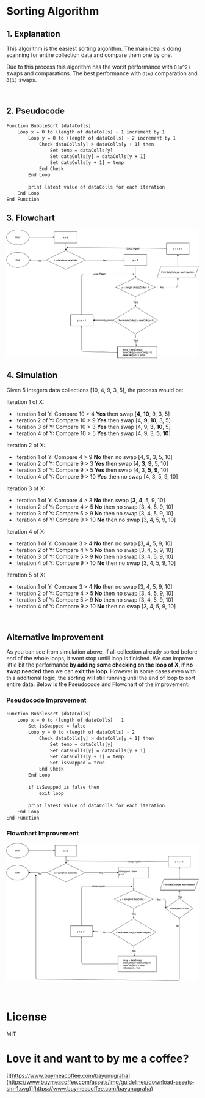 # Sorting Algorithm

## 1. Explanation

This algorithm is the easiest sorting algorithm. The main idea is doing scanning for entire collection data and compare them one by one.

Due to this process this algorithm has the worst performance with `O(n^2)` swaps and comparations. The best performance with `O(n)` comparation and `O(1)` swaps.

<br />

## 2. Pseudocode

```
Function BubbleSort (dataColls)
    Loop x = 0 to (length of dataColls) - 1 increment by 1
        Loop y = 0 to (length of dataColls) - 2 increment by 1
            Check dataColls[y] > dataColls[y + 1] then
                Set temp = dataColls[y]
                Set dataColls[y] = dataColls[y + 1]
                Set dataColls[y + 1] = temp
            End Check
        End Loop

        print latest value of dataColls for each iteration
    End Loop
End Function
```

## 3. Flowchart

![Flow Chart of BubbleSort](FlowChart.png)

## 4. Simulation

Given 5 integers data collections [10, 4, 9, 3, 5], the process would be:

Iteration 1 of X:

- Iteration 1 of Y: Compare 10 > 4 **Yes** then swap [**4**, **10**, 9, 3, 5]
- Iteration 2 of Y: Compare 10 > 9 **Yes** then swap [4, **9**, **10**, 3, 5]
- Iteration 3 of Y: Compare 10 > 3 **Yes** then swap [4, 9, **3**, **10**, 5]
- Iteration 4 of Y: Compare 10 > 5 **Yes** then swap [4, 9, 3, **5**, **10**]

Iteration 2 of X:

- Iteration 1 of Y: Compare 4 > 9 **No** then no swap [4, 9, 3, 5, 10]
- Iteration 2 of Y: Compare 9 > 3 **Yes** then swap [4, **3**, **9**, 5, 10]
- Iteration 3 of Y: Compare 9 > 5 **Yes** then swap [4, 3, **5**, **9**, 10]
- Iteration 4 of Y: Compare 9 > 10 **Yes** then no swap [4, 3, 5, 9, 10]

Iteration 3 of X:

- Iteration 1 of Y: Compare 4 > 3 **No** then swap [**3**, **4**, 5, 9, 10]
- Iteration 2 of Y: Compare 4 > 5 **No** then no swap [3, 4, 5, 9, 10]
- Iteration 3 of Y: Compare 5 > 9 **No** then no swap [3, 4, 5, 9, 10]
- Iteration 4 of Y: Compare 9 > 10 **No** then no swap [3, 4, 5, 9, 10]

Iteration 4 of X:

- Iteration 1 of Y: Compare 3 > 4 **No** then no swap [3, 4, 5, 9, 10]
- Iteration 2 of Y: Compare 4 > 5 **No** then no swap [3, 4, 5, 9, 10]
- Iteration 3 of Y: Compare 5 > 9 **No** then no swap [3, 4, 5, 9, 10]
- Iteration 4 of Y: Compare 9 > 10 **No** then no swap [3, 4, 5, 9, 10]

Iteration 5 of X:

- Iteration 1 of Y: Compare 3 > 4 **No** then no swap [3, 4, 5, 9, 10]
- Iteration 2 of Y: Compare 4 > 5 **No** then no swap [3, 4, 5, 9, 10]
- Iteration 3 of Y: Compare 5 > 9 **No** then no swap [3, 4, 5, 9, 10]
- Iteration 4 of Y: Compare 9 > 10 **No** then no swap [3, 4, 5, 9, 10]

<br />

## Alternative Improvement

As you can see from simulation above, if all collection already sorted before end of the whole loops, it wont stop untill loop is finished. We can improve little bit the performance **by adding some checking on the loop of X, if no swap needed** then we can **exit the loop**. However in some cases even with this additional logic, the sorting will still running until the end of loop to sort entire data. Below is the Pseudocode and Flowchart of the improvement:

### Pseudocode Improvement

```
Function BubbleSort (dataColls)
    Loop x = 0 to (length of dataColls) - 1
        Set isSwapped = false
        Loop y = 0 to (length of dataColls) - 2
            Check dataColls[y] > dataColls[y + 1] then
                Set temp = dataColls[y]
                Set dataColls[y] = dataColls[y + 1]
                Set dataColls[y + 1] = temp
                Set isSwapped = true
            End Check
        End Loop

        if isSwapped is false then
            exit loop

        print latest value of dataColls for each iteration
    End Loop
End Function
```

### Flowchart Improvement

![Flow Chart of BubbleSort](FlowChart-Improved.png)

<br />

# License

MIT

# Love it and want to by me a coffee?

[![https://www.buymeacoffee.com/bayunugraha](https://www.buymeacoffee.com/assets/img/guidelines/download-assets-sm-1.svg)](https://www.buymeacoffee.com/bayunugraha)
